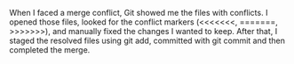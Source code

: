 When I faced a merge conflict, Git showed me the files with conflicts. I opened those files, looked for the conflict markers (<<<<<<<, =======, >>>>>>>), and manually fixed the changes I wanted to keep. After that, I staged the resolved files using git add, committed with git commit and then completed the merge.
